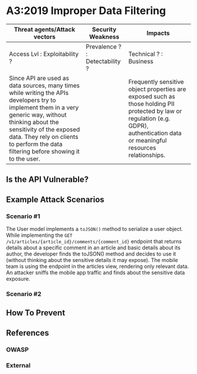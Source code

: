 A3:2019 Improper Data Filtering
===============================

| Threat agents/Attack vectors | Security Weakness | Impacts |
| -- | -- | -- |
| Access Lvl : Exploitability ? | Prevalence ? : Detectability ? | Technical ? : Business |
| Since API are used as data sources, many times while writing the APIs developers try to implement them in a very generic way, without thinking about the sensitivity of the exposed data. They rely on clients to perform the data filtering before showing it to the user. | | Frequently sensitive object properties are exposed such as those holding PII protected by law or regulation (e.g. GDPR), authentication data or meaningful resources relationships. |

## Is the API Vulnerable?

## Example Attack Scenarios

### Scenario #1

The User model implements a `toJSON()` method to serialize a user object. While
implementing the `GET /v1/articles/{article_id}/comments/{comment_id}` endpoint
that returns details about a specific comment in an article and basic details
about its author, the developer finds the toJSON() method and decides to use it
(without thinking about the sensitive details it may expose). The mobile team is
using the endpoint in the articles view, rendering only relevant data. An
attacker sniffs the mobile app traffic and finds about the sensitive data
exposure.

### Scenario #2

## How To Prevent

## References

### OWASP

### External
